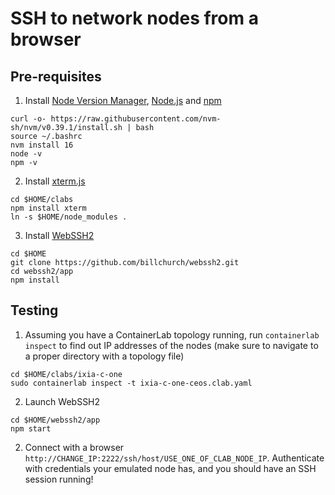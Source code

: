 # SSH to network nodes from a browser

## Pre-requisites

1. Install [Node Version Manager](https://github.com/nvm-sh/nvm), [Node.js](https://nodejs.org/en/) and [npm](https://docs.npmjs.com/downloading-and-installing-node-js-and-npm)

```Shell
curl -o- https://raw.githubusercontent.com/nvm-sh/nvm/v0.39.1/install.sh | bash
source ~/.bashrc
nvm install 16
node -v
npm -v
````

2. Install [xterm.js](https://xtermjs.org/)

```Shell
cd $HOME/clabs
npm install xterm
ln -s $HOME/node_modules .
````

3. Install [WebSSH2](https://github.com/billchurch/WebSSH2)

```Shell
cd $HOME
git clone https://github.com/billchurch/webssh2.git
cd webssh2/app
npm install
````

## Testing

1. Assuming you have a ContainerLab topology running, run `containerlab inspect` to find out IP addresses of the nodes (make sure to navigate to a proper directory with a topology file)

```Shell
cd $HOME/clabs/ixia-c-one
sudo containerlab inspect -t ixia-c-one-ceos.clab.yaml
````


2. Launch WebSSH2

```Shell
cd $HOME/webssh2/app
npm start
````

2. Connect with a browser `http://CHANGE_IP:2222/ssh/host/USE_ONE_OF_CLAB_NODE_IP`. Authenticate with credentials your emulated node has, and you should have an SSH session running!